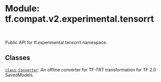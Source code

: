 <div itemscope itemtype="http://developers.google.com/ReferenceObject">
<meta itemprop="name" content="tf.compat.v2.experimental.tensorrt" />
<meta itemprop="path" content="Stable" />
</div>

# Module: tf.compat.v2.experimental.tensorrt


<table class="tfo-notebook-buttons tfo-api" align="left">
</table>



Public API for tf.experimental.tensorrt namespace.



## Classes

[`class Converter`](../../../../tf/experimental/tensorrt/Converter.md): An offline converter for TF-TRT transformation for TF 2.0 SavedModels.



